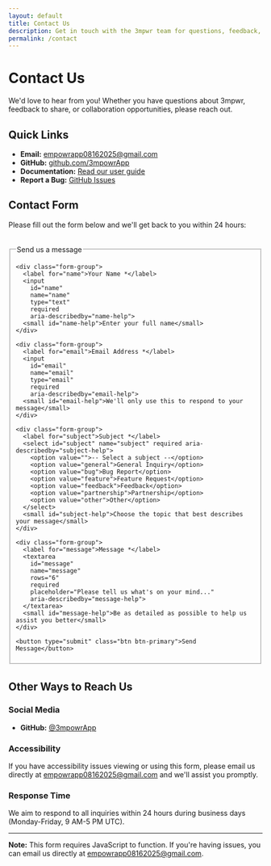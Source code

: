 ```yaml
---
layout: default
title: Contact Us
description: Get in touch with the 3mpwr team for questions, feedback, or collaboration opportunities.
permalink: /contact
---
```


# Contact Us

We'd love to hear from you! Whether you have questions about 3mpwr, feedback to share, or collaboration opportunities, please reach out.

## Quick Links

- **Email:** [empowrapp08162025@gmail.com](mailto:empowrapp08162025@gmail.com)
- **GitHub:** [github.com/3mpowrApp](https://github.com/3mpowrApp)
- **Documentation:** [Read our user guide](/user-guide)
- **Report a Bug:** [GitHub Issues](https://github.com/3mpowrApp/3mpwrapp.github.io/issues)

## Contact Form

Please fill out the form below and we'll get back to you within 24 hours:

<form action="https://formspree.io/f/YOUR_FORM_ID" method="POST" class="contact-form">
  <fieldset>
    <legend>Send us a message</legend>
    
    <div class="form-group">
      <label for="name">Your Name *</label>
      <input 
        id="name" 
        name="name" 
        type="text" 
        required
        aria-describedby="name-help">
      <small id="name-help">Enter your full name</small>
    </div>

    <div class="form-group">
      <label for="email">Email Address *</label>
      <input 
        id="email" 
        name="email" 
        type="email" 
        required
        aria-describedby="email-help">
      <small id="email-help">We'll only use this to respond to your message</small>
    </div>

    <div class="form-group">
      <label for="subject">Subject *</label>
      <select id="subject" name="subject" required aria-describedby="subject-help">
        <option value="">-- Select a subject --</option>
        <option value="general">General Inquiry</option>
        <option value="bug">Bug Report</option>
        <option value="feature">Feature Request</option>
        <option value="feedback">Feedback</option>
        <option value="partnership">Partnership</option>
        <option value="other">Other</option>
      </select>
      <small id="subject-help">Choose the topic that best describes your message</small>
    </div>

    <div class="form-group">
      <label for="message">Message *</label>
      <textarea 
        id="message" 
        name="message" 
        rows="6" 
        required
        placeholder="Please tell us what's on your mind..."
        aria-describedby="message-help">
      </textarea>
      <small id="message-help">Be as detailed as possible to help us assist you better</small>
    </div>

    <button type="submit" class="btn btn-primary">Send Message</button>
  </fieldset>
</form>

<style>
  .contact-form {
    max-width: 600px;
    margin: 2rem 0;
  }

  .form-group {
    margin-bottom: 1.5rem;
    display: flex;
    flex-direction: column;
  }

  .form-group label {
    margin-bottom: 0.5rem;
    font-weight: 600;
    color: var(--text-primary, #333);
  }

  .form-group input,
  .form-group select,
  .form-group textarea {
    padding: 0.75rem;
    border: 1px solid var(--border-color, #ddd);
    border-radius: 4px;
    font-family: inherit;
    font-size: 1rem;
    line-height: 1.5;
    min-height: 44px;  /* Mobile-friendly touch target */
  }

  .form-group input:focus,
  .form-group select:focus,
  .form-group textarea:focus {
    outline: 3px solid var(--focus-color, #0066CC);
    outline-offset: 2px;
    border-color: var(--focus-color, #0066CC);
    background-color: var(--input-bg-focus, #f0f7ff);
  }

  .form-group textarea {
    min-height: 150px;
    resize: vertical;
  }

  .form-group small {
    margin-top: 0.25rem;
    font-size: 0.875rem;
    color: var(--text-secondary, #666);
  }

  .btn {
    padding: 0.875rem 2rem;
    font-size: 1rem;
    font-weight: 600;
    border: none;
    border-radius: 4px;
    cursor: pointer;
    min-height: 44px;  /* Mobile-friendly touch target */
    transition: all 0.2s ease;
  }

  .btn-primary {
    background-color: var(--button-bg, #0066CC);
    color: var(--button-text, white);
  }

  .btn-primary:hover {
    background-color: var(--button-hover-bg, #0052a3);
    transform: translateY(-2px);
    box-shadow: 0 4px 12px rgba(0, 102, 204, 0.3);
  }

  .btn-primary:focus {
    outline: 3px solid var(--focus-color, #0066CC);
    outline-offset: 2px;
  }

  .btn-primary:active {
    transform: translateY(0);
  }

  @media (prefers-color-scheme: dark) {
    .form-group input,
    .form-group select,
    .form-group textarea {
      background-color: var(--input-bg-dark, #2d2d2d);
      color: var(--text-dark, #e0e0e0);
      border-color: var(--border-dark, #444);
    }

    .form-group input:focus,
    .form-group select:focus,
    .form-group textarea:focus {
      background-color: var(--input-bg-focus-dark, #1a2a3a);
      border-color: #4DB8FF;
      outline-color: #4DB8FF;
    }

    .form-group small {
      color: var(--text-secondary-dark, #aaa);
    }
  }

  @media (prefers-reduced-motion: reduce) {
    .btn,
    .form-group input,
    .form-group select,
    .form-group textarea {
      transition: none;
    }
  }

  @media (max-width: 600px) {
    .contact-form {
      margin: 1rem 0;
    }

    .form-group {
      margin-bottom: 1rem;
    }

    .btn {
      width: 100%;
    }
  }
</style>

## Other Ways to Reach Us

### Social Media
- **GitHub:** [@3mpowrApp](https://github.com/3mpowrApp)

### Accessibility
If you have accessibility issues viewing or using this form, please email us directly at [empowrapp08162025@gmail.com](mailto:empowrapp08162025@gmail.com) and we'll assist you promptly.

### Response Time
We aim to respond to all inquiries within 24 hours during business days (Monday-Friday, 9 AM-5 PM UTC).

---

**Note:** This form requires JavaScript to function. If you're having issues, you can email us directly at [empowrapp08162025@gmail.com](mailto:empowrapp08162025@gmail.com).
